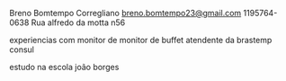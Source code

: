 Breno Bomtempo Corregliano 
breno.bomtempo23@gmail.com
1195764-0638
Rua alfredo da motta n56

experiencias com monitor de monitor de buffet
atendente da brastemp consul 

estudo na escola joão borges
